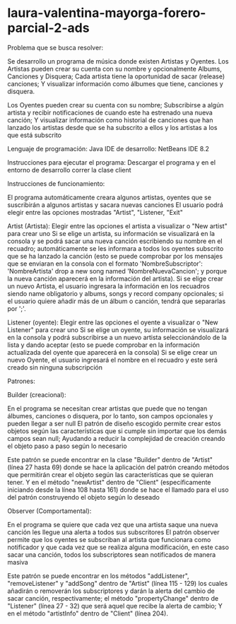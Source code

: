 # laura-valentina-mayorga-forero-parcial-2-ads

Problema que se busca resolver:

Se desarrollo un programa de música donde existen Artistas y Oyentes.
Los Artistas pueden crear su cuenta con su nombre y opcionalmente Albums, Canciones y Disquera; 
Cada artista tiene la oportunidad de sacar (release) canciones;
Y visualizar información como álbumes que tiene, canciones y disquera.

Los Oyentes pueden crear su cuenta con su nombre;
Subscribirse a algún artista y recibir notificaciones de cuando este ha estrenado una nueva canción;
Y visualizar información como historial de canciones que han lanzado los artistas desde que se ha subscrito a ellos y los artistas a los que está subscrito

Lenguaje de programación: Java
IDE de desarrollo: NetBeans IDE 8.2

Instrucciones para ejecutar el programa: Descargar el programa y en el entorno de desarrollo correr la clase client

Instrucciones de funcionamiento:

El programa automáticamente creara algunos artistas, oyentes que se suscribirán a algunos artistas y sacara nuevas canciones
El usuario podrá elegir entre las opciones mostradas "Artist", "Listener, "Exit"

Artist (Artista):
Elegir entre las opciones el artista a visualizar o "New artist" para crear uno
Si se elige un artista, su información se visualizará en la consola y se podrá sacar una nueva canción escribiendo su nombre en el recuadro;
automáticamente se les informara a todos los oyentes subscrito que se ha lanzado la canción 
(esto se puede comprobar por los mensajes que se enviaran en la consola con el formato 'NombreSubscriptor': 'NombreArtista' drop a new song named 'NombreNuevaCancion';
y porque la nueva canción aparecerá en la información del artista).
Si se elige crear un nuevo Artista, el usuario ingresara la información en los recuadros siendo name obligatorio y albums, songs y record company opcionales;
si el usuario quiere añadir más de un álbum o canción, tendrá que separarlas por ';'.

Listener (oyente):
Elegir entre las opciones el oyente a visualizar o "New Listener" para crear uno
Si se elige un oyente, su información se visualizará en la consola y podrá subscribirse a un nuevo artista seleccionándolo de la lista y dando aceptar
(esto se puede comprobar en la información actualizada del oyente que aparecerá en la consola)
Si se elige crear un nuevo Oyente, el usuario ingresará el nombre en el recuadro y este será creado sin ninguna subscripción


Patrones:

Builder (creacional): 

En el programa se necesitan crear artistas que puede que no tengan álbumes, canciones o disquera, por lo tanto, son campos opcionales y pueden llegar a ser null
El patrón de diseño escogido permite crear estos objetos según las características que si cumple sin importar que los demás campos sean null;
Ayudando a reducir la complejidad de creación creando el objeto paso a paso según lo necesario

Este patrón se puede encontrar en la clase "Builder" dentro de "Artist" (línea 27 hasta 69) donde se hace la aplicación del patrón creando métodos que permitirán crear el objeto según las características que se quieran tener.
Y en el método "newArtist" dentro de "Client" (específicamente iniciando desde la línea 108 hasta 161) donde se hace el llamado para el uso del patrón construyendo el objeto según lo deseado

Observer (Comportamental): 

En el programa se quiere que cada vez que una artista saque una nueva canción les llegue una alerta a todos sus subscritores 
El patrón observer permite que los oyentes se subscriban al artista que funcionara como notificador y que cada vez que se realiza alguna modificación, en este caso sacar una canción, todos los subscriptores sean notificados de manera masiva

Este patrón se puede encontrar en los métodos "addListener", "removeListener" y "addSong" dentro de "Artist" (línea 115 - 129) los cuales añadirán o removerán los subscriptores y darán la alerta del cambio de sacar canción, respectivamente; 
el método "propertyChange" dentro de "Listener" (línea 27 - 32) que será aquel que recibe la alerta de cambio;
Y en el método "artistInfo" dentro de "Client" (línea 204).
